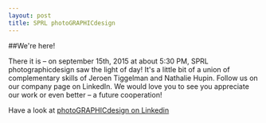 ```yaml
---
layout: post
title: SPRL photoGRAPHICdesign
---
```

##We're here!

There it is – on september 15th, 2015 at about 5:30 PM, SPRL photographicdesign saw the light of day! It's a little bit of a union of complementary skills of Jeroen Tiggelman and Nathalie Hupin. Follow us on our company page on LinkedIn. We would love you to see you appreciate our work or even better – a future cooperation!

Have a look at [photoGRAPHICdesign on Linkedin](https://www.linkedin.com/company/sprl-photographicdesign)
